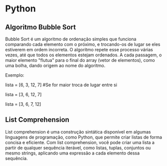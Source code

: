# Python



## Algoritmo Bubble Sort

Bubble Sort é um algoritmo de ordenação simples que funciona comparando cada elemento com o próximo, e trocando-os de lugar se eles estiverem em ordem incorreta. O algoritmo repete esse processo várias vezes, até que todos os elementos estejam ordenados. A cada passagem, o maior elemento "flutua" para o final do array (vetor de elementos), como uma bolha, dando origem ao nome do algoritmo.

Exemplo:

lista = [6, 3, 12, 7] #Se for maior troca de lugar entre si

lista = [3, 6, 12, 7]

lista = [3, 6, 7, 12]


## List Comprehension
List comprehension é uma construção sintática disponível em algumas linguagens de programação, como Python, que permite criar listas de forma concisa e eficiente. Com list comprehension, você pode criar uma lista a partir de qualquer sequência iterável, como listas, tuplas, conjuntos ou mesmo strings, aplicando uma expressão a cada elemento dessa sequência.

